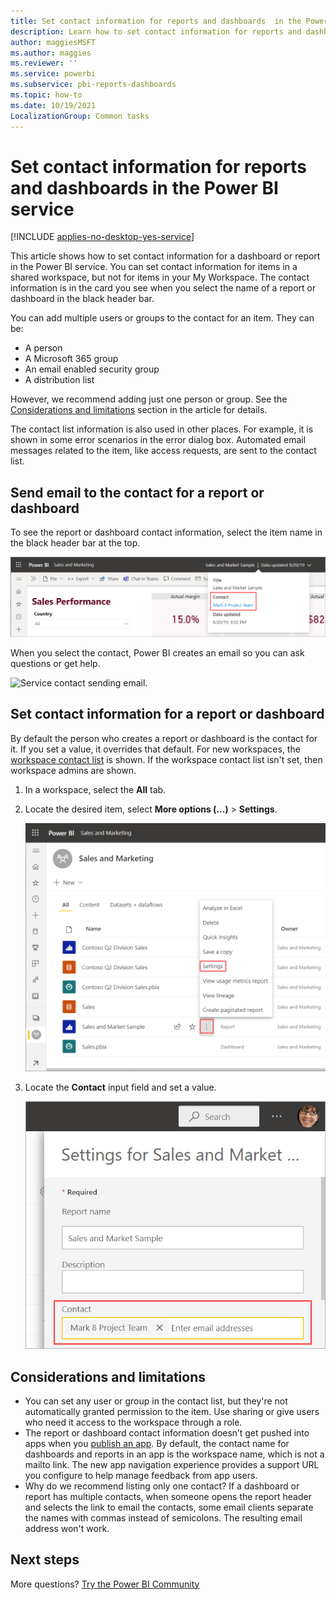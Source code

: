 ```yaml
---
title: Set contact information for reports and dashboards  in the Power BI service
description: Learn how to set contact information for reports and dashboards in the Power BI service.
author: maggiesMSFT
ms.author: maggies
ms.reviewer: ''
ms.service: powerbi
ms.subservice: pbi-reports-dashboards
ms.topic: how-to
ms.date: 10/19/2021
LocalizationGroup: Common tasks
---
```

# Set contact information for reports and dashboards in the Power BI service

[!INCLUDE [applies-no-desktop-yes-service](../includes/applies-no-desktop-yes-service.md)]

This article shows how to set contact information for a dashboard or report in the Power BI service. You can set contact information for items in a shared workspace, but not for items in your My Workspace. The contact information is in the card you see when you select the name of a report or dashboard in the black header bar.

You can add multiple users or groups to the contact for an item. They can be:
* A person
* A Microsoft 365 group
* An email enabled security group
* A distribution list

However, we recommend adding just one person or group. See the [Considerations and limitations](#considerations-and-limitations) section in the article for details. 

The contact list information is also used in other places. For example, it is shown in some error scenarios in the error dialog box. Automated email messages related to the item, like access requests, are sent to the contact list. 

## Send email to the contact for a report or dashboard

To see the report or dashboard contact information, select the item name in the black header bar at the top. 

 ![Service report contact information](media/service-item-contact/service-report-contact.png)

When you select the contact, Power BI creates an email so you can ask questions or get help. 

 ![Service contact sending email.](media/service-item-contact/service-contact-email.png)

## Set contact information for a report or dashboard

By default the person who creates a report or dashboard is the contact for it. If you set a value, it overrides that default. For new workspaces, the [workspace contact list](../collaborate-share/service-create-the-new-workspaces.md#create-a-contact-list) is shown. If the workspace contact list isn't set, then workspace admins are shown.

1. In a workspace, select the **All** tab.
2. Locate the desired item, select **More options (...)** > **Settings**.

     ![Set a report contact More options, Settings.](media/service-item-contact/power-bi-report-settings.png)

3. Locate the **Contact** input field and set a value.

     ![Add a report contact name.](media/service-item-contact/service-report-contact-setting.png)

## Considerations and limitations

* You can set any user or group in the contact list, but they're not automatically granted permission to the item. Use sharing or give users who need it access to the workspace through a role. 
* The report or dashboard contact information doesn’t get pushed into apps when you [publish an app](../collaborate-share/service-create-distribute-apps.md). By default, the contact name for dashboards and reports in an app is the workspace name, which is not a mailto link. The new app navigation experience provides a support URL you configure to help manage feedback from app users.
* Why do we recommend listing only one contact? If a dashboard or report has multiple contacts, when someone opens the report header and selects the link to email the contacts, some email clients separate the names with commas instead of semicolons. The resulting email address won't work.

## Next steps

More questions? [Try the Power BI Community](https://community.powerbi.com/)
